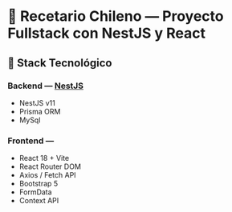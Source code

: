 # 🥘 Recetario Chileno — Proyecto Fullstack con NestJS y React

## 🧱 Stack Tecnológico

### Backend — [NestJS](https://nestjs.com/)

- NestJS v11
- Prisma ORM
- MySql

### Frontend — 

- React 18 + Vite
- React Router DOM
- Axios / Fetch API
- Bootstrap 5
- FormData
- Context API 
  
